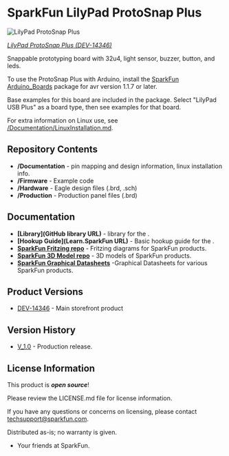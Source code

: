 SparkFun LilyPad ProtoSnap Plus
========================================

![LilyPad ProtoSnap Plus](https://cdn.sparkfun.com//assets/parts/1/2/3/2/4/14346-01.jpg)

[*LilyPad ProtoSnap Plus (DEV-14346)*](https://www.sparkfun.com/products/14346)

Snappable prototyping board with 32u4, light sensor, buzzer, button, and leds. 

To use the ProtoSnap Plus with Arduino, install the [SparkFun Arduino_Boards](https://github.com/sparkfun/Arduino_Boards) package for avr version 1.1.7 or later.

Base examples for this board are included in the package.  Select "LilyPad USB Plus" as a board type, then see examples for that board.

For extra information on Linux use, see [/Documentation/LinuxInstallation.md](https://github.com/sparkfun/LilyPad_ProtoSnap_Plus/tree/master/Documentation/LinuxInstallation.md).

Repository Contents
-------------------

* **/Documentation** - pin mapping and design information, linux installation info.
* **/Firmware** - Example code 
* **/Hardware** - Eagle design files (.brd, .sch)
* **/Production** - Production panel files (.brd)

Documentation
--------------
* **[Library](GitHub library URL)** - <LANGUAGE> library for the <PRODUCT NAME>.
* **[Hookup Guide](Learn.SparkFun URL)** - Basic hookup guide for the <PRODUCT NAME>.
* **[SparkFun Fritzing repo](https://github.com/sparkfun/Fritzing_Parts)** - Fritzing diagrams for SparkFun products.
* **[SparkFun 3D Model repo](https://github.com/sparkfun/3D_Models)** - 3D models of SparkFun products. 
* **[SparkFun Graphical Datasheets](https://github.com/sparkfun/Graphical_Datasheets)** -Graphical Datasheets for various SparkFun products.

Product Versions
----------------
* [DEV-14346](https://www.sparkfun.com/products/14346) - Main storefront product

Version History
---------------
* [V_1.0](https://github.com/sparkfun/LilyPad_ProtoSnap_Plus/tree/V_0.1) - Production release.

License Information
-------------------

This product is _**open source**_! 

Please review the LICENSE.md file for license information. 

If you have any questions or concerns on licensing, please contact techsupport@sparkfun.com.

Distributed as-is; no warranty is given.

- Your friends at SparkFun.

_<COLLABORATION CREDIT>_
